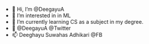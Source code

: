 - 👋 Hi, I’m @DeegayuA
- 👀 I’m interested in in ML
- 🌱 I’m currently learning CS as a subject in my degree.
- 💞️ @DeegayuA @Twitter
- 📫 Deeghayu Suwahas Adhikari @FB

<!---
DeegayuA/DeegayuA is a ✨ special ✨ repository because its `README.md` (this file) appears on your GitHub profile.
You can click the Preview link to take a look at your changes.
--->

